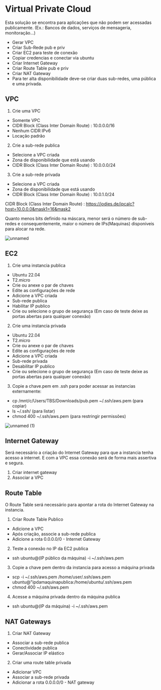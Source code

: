 # Virtual Private Cloud 
Esta solução se encontra para aplicações que não podem ser acessadas publicamente. (Ex.: Bancos de dados, serviços de mensageria, monitoração...)

* Gerar VPC  
* Criar Sub-Rede pub e priv 
* Criar EC2 para teste de conexão 
* Copiar credencias e conectar via ubuntu 
* Criar Internet Gateway 
* Criar Route Table pub e priv 
* Criar NAT Gateway 
* Para ter alta disponibilidade deve-se criar duas sub-redes, uma pública e uma privada. 


## VPC 

1. Crie uma VPC 
 * Somente VPC 
 * CIDR Block (Class Inter Domain Route) : 10.0.0.0/16 
 * Nenhum CIDR IPv6 
 * Locação padrão 

2. Crie a sub-rede publica 
 * Selecione a VPC criada 
 * Zona de disponibilidade que está usando 
 * CIDR Block (Class Inter Domain Route) : 10.0.0.0/24 

 

3. Crie a sub-rede privada 
* Selecione a VPC criada 
* Zona de disponibilidade que está usando 
* CIDR Block (Class Inter Domain Route) : 10.0.1.0/24 


CIDR Block (Class Inter Domain Route) : 
https://jodies.de/ipcalc?host=10.0.0.0&mask1=16&mask2 

Quanto menos bits definido na máscara, menor será o número de sub-redes e consequentemente, maior o número de IPs(Maquinas) disponíveis para alocar na rede. 

 ![unnamed](https://github.com/MAGAMEN/documentosAWS/assets/39193235/0c4da5e5-3d12-4fdf-be3b-a611dabafc38)

## EC2 

1. Crie uma instancia publica 

* Ubuntu 22.04 
* T2.micro 
* Crie ou anexe o par de chaves 
* Edite as configurações de rede 
* Adicione a VPC criada 
* Sub-rede publica 
* Habilitar IP publico 
* Crie ou selecione o grupo de segurança (Em caso de teste deixe as portas abertas para qualquer conexão) 

 

2. Crie uma instancia privada 

* Ubuntu 22.04 
* T2.micro 
* Crie ou anexe o par de chaves 
* Edite as configurações de rede 
* Adicione a VPC criada 
* Sub-rede privada 
* Desabilitar IP publico 
* Crie ou selecione o grupo de segurança (Em caso de teste deixe as portas abertas para qualquer conexão) 

 

3. Copie a chave.pem em .ssh para poder acessar as instancias externamente: 
* cp /mnt/c/Users/TBS/Downloads/pub.pem ~/.ssh/aws.pem (para copiar) 
* ls ~/.ssh/ (para listar) 
* chmod 400 ~/.ssh/aws.pem (para restringir permissões) 

 ![unnamed (1)](https://github.com/MAGAMEN/documentosAWS/assets/39193235/c11a0693-8fe9-4de3-b3bd-75f145f0bf5a)

## Internet Gateway 

Será necessário a criação do Internet Gateway para que a instancia tenha acesso a internet. E com a VPC essa conexão será de forma mais assertiva e segura. 

1. Criar internet gateway 
2. Associar a VPC 

 

## Route Table 

O Route Table será necessário para apontar a rota do Internet Gateway na instancia. 

1. Criar Route Table Publico 
* Adicione a VPC 
* Após criação, associe a sub-rede publica 
* Adicione a rota 0.0.0.0/0 - Internet Gateway 

 

2. Teste a conexão no IP da EC2 publica  
* ssh ubuntu@(IP público da máquina) -i ~/.ssh/aws.pem 

 

3. Copie a chave pem dentro da instancia para acesso a máquina privada 
* scp -i ~/.ssh/aws.pem /home/user/.ssh/aws.pem ubuntu@"ipdamaquinapublica:/home/ubuntu/.ssh/aws.pem 
* chmod 400 ~/.ssh/aws.pem
 

4. Acesse a máquina privada dentro da máquina publica 
* ssh ubuntu@(IP da máquina) -i ~/.ssh/aws.pem 

 

## NAT Gateways 

1.  Criar NAT Gateway 
* Associar a sub-rede publica 
* Conectividade publica 
* Gerar/Associar IP elástico 

 

2. Criar uma route table privada 

* Adicionar VPC 
* Associar a sub-rede privada 
* Adicionar a rota  0.0.0.0/0 - NAT gateway 

